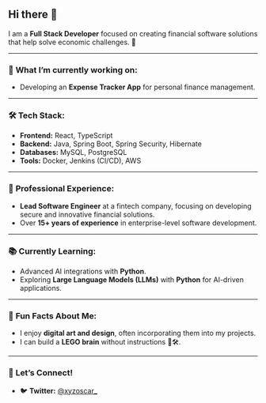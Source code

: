 ## Hi there 👋  

I am a **Full Stack Developer** focused on creating financial software solutions that help solve economic challenges. 🚀  

---

### 🚀 **What I’m currently working on:**  
- Developing an **Expense Tracker App** for personal finance management.  

---

### 🛠️ **Tech Stack:**  
- **Frontend:** React, TypeScript  
- **Backend:** Java, Spring Boot, Spring Security, Hibernate  
- **Databases:** MySQL, PostgreSQL  
- **Tools:** Docker, Jenkins (CI/CD), AWS  

---

### 💼 **Professional Experience:**  
- **Lead Software Engineer** at a fintech company, focusing on developing secure and innovative financial solutions.  
- Over **15+ years of experience** in enterprise-level software development.  

---

### 📚 **Currently Learning:**  
- Advanced AI integrations with **Python**.  
- Exploring **Large Language Models (LLMs)** with **Python** for AI-driven applications.

---

### 🎨 **Fun Facts About Me:**  
- I enjoy **digital art and design**, often incorporating them into my projects.  
- I can build a **LEGO brain** without instructions 🧠🛠️.  

---

### 🌟 **Let’s Connect!**  
- 🐦 **Twitter:** [@xyzoscar_](https://twitter.com/xyzoscar_)  

